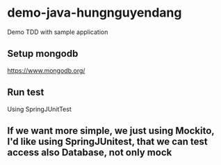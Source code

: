 # demo-java-hungnguyendang
Demo TDD with sample application

## Setup mongodb
https://www.mongodb.org/
## Run test
Using SpringJUnitTest

## If we want more simple, we just using Mockito, I'd like using SpringJUnitest, that we can test access also Database, not only mock
